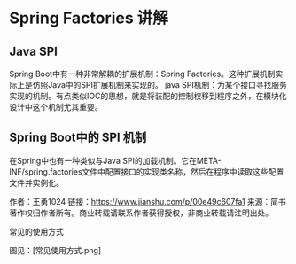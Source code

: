 # Spring Factories 讲解

## Java SPI

Spring Boot中有一种非常解耦的扩展机制：Spring Factories。这种扩展机制实际上是仿照Java中的SPI扩展机制来实现的。
java SPI机制：为某个接口寻找服务实现的机制。有点类似IOC的思想，就是将装配的控制权移到程序之外，在模块化设计中这个机制尤其重要。

## Spring Boot中的 SPI 机制

在Spring中也有一种类似与Java SPI的加载机制。它在META-INF/spring.factories文件中配置接口的实现类名称，然后在程序中读取这些配置文件并实例化。

作者：王勇1024
链接：https://www.jianshu.com/p/00e49c607fa1
来源：简书
著作权归作者所有。商业转载请联系作者获得授权，非商业转载请注明出处。

常见的使用方式

图见：[常见使用方式.png]





























